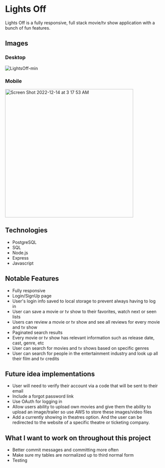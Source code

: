 # Lights Off
Lights Off is a fully responsive, full stack movie/tv show application with a bunch of fun features.

## Images
### Desktop
![LightsOff-min](https://user-images.githubusercontent.com/72288176/207581379-819a0b3d-3a80-42e2-b6db-f0321e3b2e16.png)
### Mobile
<img width="417" alt="Screen Shot 2022-12-14 at 3 17 53 AM" src="https://user-images.githubusercontent.com/72288176/207582012-ad4579bc-69b5-4d30-86e4-584cb1c91460.png">

## Technologies
* PostgreSQL
* SQL
* Node.js
* Express
* Javascript

## Notable Features
* Fully responsive
* Login/SignUp page
* User's login info saved to local storage to prevent always having to log in
* User can save a movie or tv show to their favorites, watch next or seen lists
* Users can review a movie or tv show and see all reviews for every movie and tv show
* Paginated search results
* Every movie or tv show has relevant information such as release date, cast, genre, etc
* User can search for movies and tv shows based on specific genres
* User can search for people in the entertainment industry and look up all their film and tv credits


## Future idea implementations
* User will need to verify their account via a code that will be sent to their email 
* Include a forgot password link
* Use OAuth for logging in
* Allow users ability to upload own movies and give them the ability to upload an image/trailer so use AWS to store these images/video files
* Add a currently showing in theatres option. And the user can be redirected to the website of a specific theatre or ticketing company.

## What I want to work on throughout this project
* Better commit messages and committing more often
* Make sure my tables are normalized up to third normal form
* Testing

